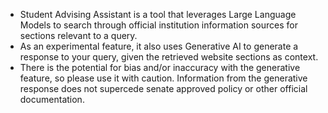 - Student Advising Assistant is a tool that leverages Large Language Models to search through official institution information sources for sections relevant to a query.
- As an experimental feature, it also uses Generative AI to generate a response to your query, given the retrieved website sections as context.
- There is the potential for bias and/or inaccuracy with the generative feature, so please use it with caution. Information from the generative response does not supercede senate approved policy or other official documentation.
